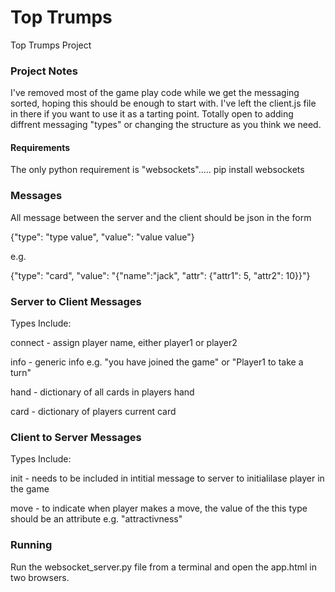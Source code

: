 # Top Trumps
Top Trumps Project

### Project Notes

I've removed most of the game play code while we get the messaging sorted, hoping this should be enough to start with.
I've left the client.js file in there if you want to use it as a tarting point. Totally open to adding diffrent messaging "types" or changing the structure
as you think we need.

#### Requirements

The only python requirement is "websockets"..... pip install websockets 

### Messages

All message between the server and the client should be json in the form

{"type": "type value", "value": "value value"}

e.g.

{"type": "card", "value": "{"name":"jack", "attr": {"attr1": 5, "attr2": 10}}"}

### Server to Client Messages

Types Include:

connect - assign player name, either player1 or player2

info - generic info e.g. "you have joined the game" or "Player1 to take a turn"

hand - dictionary of all cards in players hand

card - dictionary of players current card
  
### Client to Server Messages

Types Include:

init - needs to be included in intitial message to server to initialilase player in the game

move - to indicate when player makes a move, the value of the this type should be an attribute e.g. "attractivness"

### Running

Run the websocket_server.py file from a terminal and open the app.html in two browsers.
